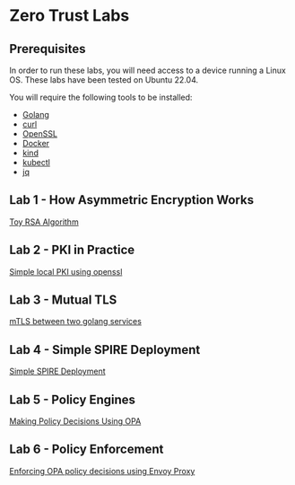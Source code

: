 # Zero Trust Labs

## Prerequisites

In order to run these labs, you will need access to a device running a Linux OS. These labs have been tested on Ubuntu 22.04.

You will require the following tools to be installed:

- [Golang](https://go.dev/doc/install)
- [curl](https://everything.curl.dev/get/linux)
- [OpenSSL](https://www.openssl.org/)
- [Docker](https://docs.docker.com/desktop/install/linux-install/)
- [kind](https://kind.sigs.k8s.io/docs/user/quick-start#installation)
- [kubectl](https://kubernetes.io/docs/tasks/tools/)
- [jq](https://jqlang.github.io/jq/download/)

## Lab 1 - How Asymmetric Encryption Works

[Toy RSA Algorithm](lab-1-toy-rsa/)

## Lab 2 - PKI in Practice

[Simple local PKI using openssl](lab-2-simple-pki/)

## Lab 3 - Mutual TLS

[mTLS between two golang services](lab-3-mtls-golang/)

## Lab 4 - Simple SPIRE Deployment

[Simple SPIRE Deployment](lab-4-simple-spire/)

## Lab 5 - Policy Engines

[Making Policy Decisions Using OPA](lab-5-policy-engines/)

## Lab 6 - Policy Enforcement

[Enforcing OPA policy decisions using Envoy Proxy](lab-6-opa-envoy/)

